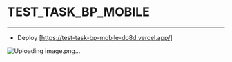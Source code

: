# TEST_TASK_BP_MOBILE

---

 - Deploy [https://test-task-bp-mobile-do8d.vercel.app/]

![Uploading image.png…]()
